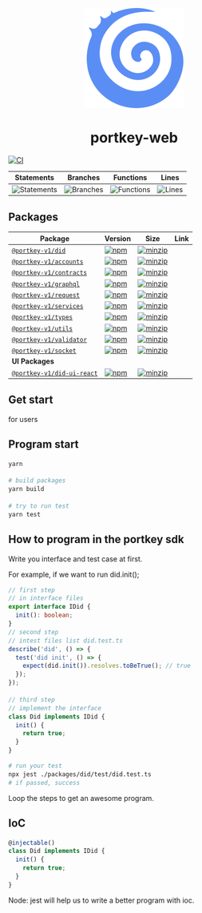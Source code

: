 <p align="center">
  <a href="https://portkeydocs.readthedocs.io/en/pre-release/PortkeyDIDSDK/index.html">
    <img width="200" src= "./logo.png"/>
  </a>
</p>

<h1 align="center">portkey-web</h1>

[![CI](https://github.com/Portkey-Wallet/portkey-web/actions/workflows/CI.yml/badge.svg)](https://github.com/Portkey-Wallet/portkey-web/actions/workflows/CI.yml)

| Statements                  | Branches                | Functions                 | Lines             |
| --------------------------- | ----------------------- | ------------------------- | ----------------- |
| ![Statements](https://img.shields.io/badge/statements-98.91%25-brightgreen.svg?style=flat) | ![Branches](https://img.shields.io/badge/branches-97.56%25-brightgreen.svg?style=flat) | ![Functions](https://img.shields.io/badge/functions-95.32%25-brightgreen.svg?style=flat) | ![Lines](https://img.shields.io/badge/lines-98.94%25-brightgreen.svg?style=flat) |


## Packages

| Package                                                   | Version                                                                                                                                       | Size                                                                                                                                                             | Link                                                                      |
|-----------------------------------------------------------|-----------------------------------------------------------------------------------------------------------------------------------------------|------------------------------------------------------------------------------------------------------------------------------------------------------------------|---------------------------------------------------------------------------|
| [`@portkey-v1/did`](packages/did)                     | [![npm](https://img.shields.io/npm/v/@portkey-v1/did)](https://www.npmjs.com/package/@portkey-v1/did)                     | [![minzip](https://img.shields.io/bundlephobia/minzip/@portkey-v1/did)](https://bundlephobia.com/package/@portkey-v1/did)                     |                                                                           |
| [`@portkey-v1/accounts`](packages/accounts)                     | [![npm](https://img.shields.io/npm/v/@portkey-v1/accounts)](https://www.npmjs.com/package/@portkey-v1/accounts)                     | [![minzip](https://img.shields.io/bundlephobia/minzip/@portkey-v1/accounts)](https://bundlephobia.com/package/@portkey-v1/accounts)                       |                                                                           |
| [`@portkey-v1/contracts`](packages/contracts)                     | [![npm](https://img.shields.io/npm/v/@portkey-v1/contracts)](https://www.npmjs.com/package/@portkey-v1/contracts)                     | [![minzip](https://img.shields.io/bundlephobia/minzip/@portkey-v1/contracts)](https://bundlephobia.com/package/@portkey-v1/contracts) |
| [`@portkey-v1/graphql`](packages/graphql)                     | [![npm](https://img.shields.io/npm/v/@portkey-v1/graphql)](https://www.npmjs.com/package/@portkey-v1/graphql)                     | [![minzip](https://img.shields.io/bundlephobia/minzip/@portkey-v1/graphql)](https://bundlephobia.com/package/@portkey-v1/graphql)                     |                                                                           |
| [`@portkey-v1/request`](packages/request)                     | [![npm](https://img.shields.io/npm/v/@portkey-v1/request)](https://www.npmjs.com/package/@portkey-v1/request)                     | [![minzip](https://img.shields.io/bundlephobia/minzip/@portkey-v1/request)](https://bundlephobia.com/package/@portkey-v1/request)                                    |
| [`@portkey-v1/services`](packages/services)                     | [![npm](https://img.shields.io/npm/v/@portkey-v1/services)](https://www.npmjs.com/package/@portkey-v1/services)                     | [![minzip](https://img.shields.io/bundlephobia/minzip/@portkey-v1/services)](https://bundlephobia.com/package/@portkey-v1/services)                                          |
| [`@portkey-v1/types`](packages/types)                     | [![npm](https://img.shields.io/npm/v/@portkey-v1/types)](https://www.npmjs.com/package/@portkey-v1/types)                     | [![minzip](https://img.shields.io/bundlephobia/minzip/@portkey-v1/types)](https://bundlephobia.com/package/@portkey-v1/types)                 |                                                                           |
| [`@portkey-v1/utils`](packages/utils)                     | [![npm](https://img.shields.io/npm/v/@portkey-v1/utils)](https://www.npmjs.com/package/@portkey-v1/utils)                     | [![minzip](https://img.shields.io/bundlephobia/minzip/@portkey-v1/utils)](https://bundlephobia.com/package/@portkey-v1/utils)                         |                                                                           |
| [`@portkey-v1/validator`](packages/validator)                     | [![npm](https://img.shields.io/npm/v/@portkey-v1/validator)](https://www.npmjs.com/package/@portkey-v1/validator)                     | [![minzip](https://img.shields.io/bundlephobia/minzip/@portkey-v1/validator)](https://bundlephobia.com/package/@portkey-v1/validator)                               |                                                                           |
| [`@portkey-v1/socket`](packages/socket)                     | [![npm](https://img.shields.io/npm/v/@portkey-v1/utils)](https://www.npmjs.com/package/@portkey-v1/socket)                     | [![minzip](https://img.shields.io/bundlephobia/minzip/@portkey-v1/socket)](https://bundlephobia.com/package/@portkey-v1/socket)|
| **UI Packages**                                            |                                                                                                                                               |                                                                                                                                                                  |                                                                           |
| [`@portkey-v1/did-ui-react`](packages/did-ui-react)                     | [![npm](https://img.shields.io/npm/v/@portkey-v1/did-ui-react)](https://www.npmjs.com/package/@portkey-v1/did-ui-react)                     | [![minzip](https://img.shields.io/bundlephobia/minzip/@portkey-v1/did-ui-react)](https://bundlephobia.com/package/@portkey-v1/did-ui-react) 

## Get start

for users

## Program start

```bash
yarn

# build packages
yarn build

# try to run test
yarn test
```

## How to program in the portkey sdk

Write you interface and test case at first.

For example, if we want to run did.init();

```typescript
// first step
// in interface files
export interface IDid {
  init(): boolean;
}
// second step
// intest files list did.test.ts
describe('did', () => {
  test('did init', () => {
    expect(did.init()).resolves.toBeTrue(); // true
  });
});

// third step
// implement the interface
class Did implements IDid {
  init() {
    return true;
  }
}
```

```bash
# run your test
npx jest ./packages/did/test/did.test.ts
# if passed, success
```

Loop the steps to get an awesome program.

## IoC

```typescript
@injectable()
class Did implements IDid {
  init() {
    return true;
  }
}
```

Node: jest will help us to write a better program with ioc.